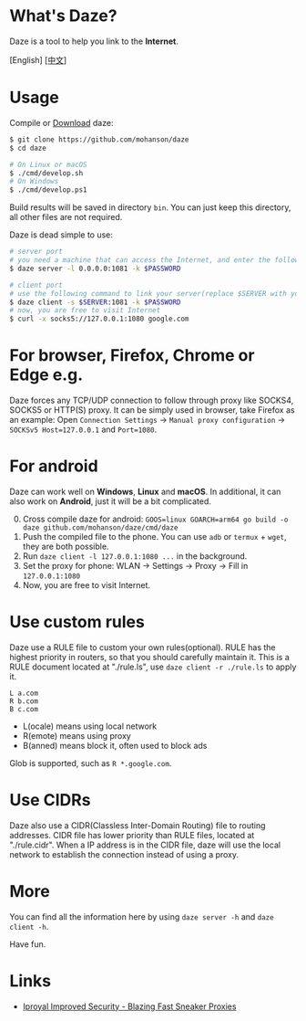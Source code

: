 # What's Daze?

Daze is a tool to help you link to the **Internet**.

\[English\] \[[中文](./README_CN.md)\]

# Usage

Compile or [Download](https://github.com/mohanson/daze/releases) daze:

```sh
$ git clone https://github.com/mohanson/daze
$ cd daze

# On Linux or macOS
$ ./cmd/develop.sh
# On Windows
$ ./cmd/develop.ps1
```

Build results will be saved in directory `bin`. You can just keep this directory, all other files are not required.

Daze is dead simple to use:

```sh
# server port
# you need a machine that can access the Internet, and enter the following command:
$ daze server -l 0.0.0.0:1081 -k $PASSWORD

# client port
# use the following command to link your server(replace $SERVER with your server ip):
$ daze client -s $SERVER:1081 -k $PASSWORD
# now, you are free to visit Internet
$ curl -x socks5://127.0.0.1:1080 google.com
```

# For browser, Firefox, Chrome or Edge e.g.

Daze forces any TCP/UDP connection to follow through proxy like SOCKS4, SOCKS5 or HTTP(S) proxy. It can be simply used in browser, take Firefox as an example: Open `Connection Settings` -> `Manual proxy configuration` -> `SOCKSv5 Host=127.0.0.1` and `Port=1080`.

# For android

Daze can work well on **Windows**, **Linux** and **macOS**. In additional, it can also work on **Android**, just it will be a bit complicated.

0. Cross compile daze for android: `GOOS=linux GOARCH=arm64 go build -o daze github.com/mohanson/daze/cmd/daze`
0. Push the compiled file to the phone. You can use `adb` or `termux` + `wget`, they are both possible.
0. Run `daze client -l 127.0.0.1:1080 ...` in the background.
0. Set the proxy for phone: WLAN -> Settings -> Proxy -> Fill in `127.0.0.1:1080`
0. Now, you are free to visit Internet.

# Use custom rules

Daze use a RULE file to custom your own rules(optional). RULE has the highest priority in routers, so that you should carefully maintain it. This is a RULE document located at "./rule.ls", use `daze client -r ./rule.ls` to apply it.

```
L a.com
R b.com
B c.com
```

- L(ocale) means using local network
- R(emote) means using proxy
- B(anned) means block it, often used to block ads

Glob is supported, such as `R *.google.com`.

# Use CIDRs

Daze also use a CIDR(Classless Inter-Domain Routing) file to routing addresses. CIDR file has lower priority than RULE files, located at "./rule.cidr". When a IP address is in the CIDR file, daze will use the local network to establish the connection instead of using a proxy.

# More

You can find all the information here by using `daze server -h` and `daze client -h`.

Have fun.

# Links

- [Iproyal Improved Security - Blazing Fast Sneaker Proxies](https://iproyal.cn?r=147480)
